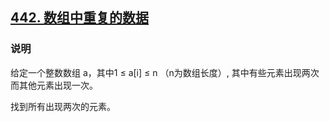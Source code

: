 ## [442. 数组中重复的数据](https://leetcode-cn.com/problems/find-all-duplicates-in-an-array/)

### 说明
给定一个整数数组 a，其中1 ≤ a[i] ≤ n （n为数组长度）, 其中有些元素出现两次而其他元素出现一次。

找到所有出现两次的元素。